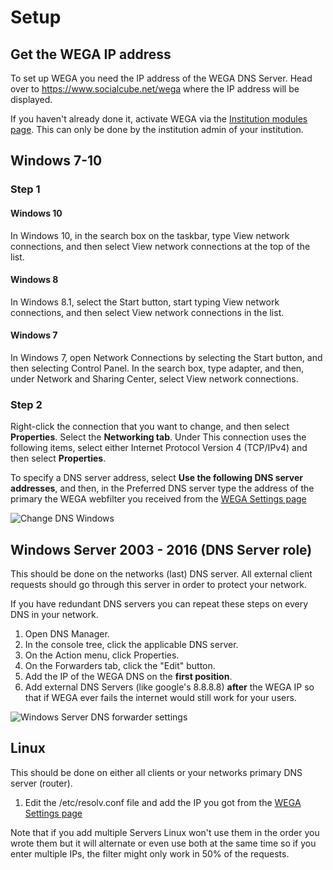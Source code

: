 # Setup

## Get the WEGA IP address
To set up WEGA you need the IP address of the WEGA DNS Server. Head over to https://www.socialcube.net/wega where the IP address will be displayed.

If you haven't already done it, activate WEGA via the [Institution modules page](https://socialcube.net/institution/modules). This can only be done by the institution admin of your institution.

## <a name="windows"></a>Windows 7-10

### Step 1

#### Windows 10
In Windows 10, in the search box on the taskbar, type View network connections, and then select View network connections at the top of the list.

#### Windows 8
In Windows 8.1, select the Start button, start typing View network connections, and then select View network connections in the list.

#### Windows 7
In Windows 7, open Network Connections by selecting the Start button, and then selecting Control Panel. In the search box, type adapter, and then, under Network and Sharing Center, select View network connections.

### Step 2
Right-click the connection that you want to change, and then select **Properties**.
Select the **Networking tab**. Under This connection uses the following items, select either Internet Protocol Version 4 (TCP/IPv4) and then select **Properties**.

To specify a DNS server address, select **Use the following DNS server addresses**, and then, in the Preferred DNS server type the address of the primary the WEGA webfilter you received from the [WEGA Settings page](https://www.socialcube.net/wega/settings)

![Change DNS Windows](https://www.pictshare.net/461d17df4f.png)

## <a name="windowsserver"></a> Windows Server 2003 - 2016 (DNS Server role)
This should be done on the networks (last) DNS server. All external client requests should go through this server in order to protect your network.

If you have redundant DNS servers you can repeat these steps on every DNS in your network.

1. Open DNS Manager.
2. In the console tree, click the applicable DNS server.
3. On the Action menu, click Properties.
4. On the Forwarders tab, click the "Edit" button.
5. Add the IP of the WEGA DNS on the **first position**.
6. Add external DNS Servers (like google's 8.8.8.8) **after** the WEGA IP so that if WEGA ever fails the internet would still work for your users.

![Windows Server DNS forwarder settings](https://www.pictshare.net/5a26926752.jpg)


## <a name="linux"></a>Linux
This should be done on either all clients or your networks primary DNS server (router).

1. Edit the /etc/resolv.conf file and add the IP you got from the [WEGA Settings page](https://www.socialcube.net/wega/settings)

Note that if you add multiple Servers Linux won't use them in the order you wrote them but it will alternate or even use both at the same time so if you enter multiple IPs, the filter might only work in 50% of the requests.